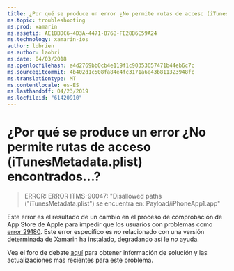 ```yaml
---
title: ¿Por qué se produce un error ¿No permite rutas de acceso (iTunesMetadata.plist) encontrados...?
ms.topic: troubleshooting
ms.prod: xamarin
ms.assetid: AE1BBDC6-4D3A-4471-876B-FE28B6E59A24
ms.technology: xamarin-ios
author: lobrien
ms.author: laobri
ms.date: 04/03/2018
ms.openlocfilehash: a4d2769bb0cb4e119f1c90353657471b44eb6c7c
ms.sourcegitcommit: 4b402d1c508fa84e4fc3171a6e43b811323948fc
ms.translationtype: MT
ms.contentlocale: es-ES
ms.lasthandoff: 04/23/2019
ms.locfileid: "61420910"
---
```

# <a name="why-does-my-app-submission-fail-with-disallowed-paths--itunesmetadataplist--found-at--"></a>¿Por qué se produce un error ¿No permite rutas de acceso (iTunesMetadata.plist) encontrados...?

> ERROR: ERROR ITMS-90047: "Disallowed paths ("iTunesMetadata.plist") se encuentra en: Payload/iPhoneApp1.app"

Este error es el resultado de un cambio en el proceso de comprobación de App Store de Apple para impedir que los usuarios con problemas como [error 29180](https://bugzilla.xamarin.com/show_bug.cgi?id=29180). Este error específico es _no_ relacionado con una versión determinada de Xamarin ha instalado, degradando así le _no_ ayuda.

Vea el foro de debate [aquí](https://forums.xamarin.com/discussion/40388/disallowed-paths-itunesmetadata-plist-found-at-when-submitting-to-app-store/p1) para obtener información de solución y las actualizaciones más recientes para este problema.
